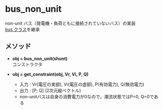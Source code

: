 # bus_non_unit

non-unit バス（発電機・負荷ともに接続されていないバス）の実装  
[bus クラス](./bus.md)を継承


## メソッド

- **obj = bus_non_unit(shunt)**  
    コンストラクタ

- **obj = get_constraint(obj, Vr, Vi, P, Q)**
    - 入力 : Vr(電圧の実部), Vi(電圧の虚部), P(有効電力), Q(無効電力)
    - 出力 : [P; Q] (2次元縦ベクトル)
    - non-unitバスは自身の消費電力が0なので，潮流状態ではP=0, Q=0である
